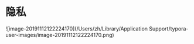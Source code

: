 # 隐私

![image-20191112122224170](/Users/zh/Library/Application Support/typora-user-images/image-20191112122224170.png)